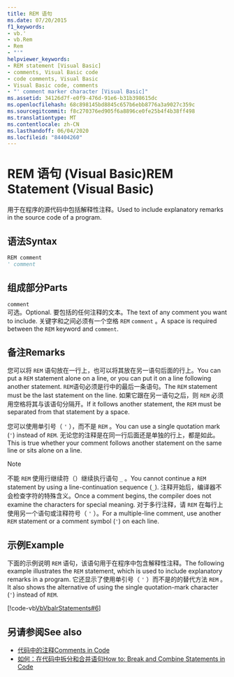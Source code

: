 ```yaml
---
title: REM 语句
ms.date: 07/20/2015
f1_keywords:
- vb.'
- vb.Rem
- Rem
- "'"
helpviewer_keywords:
- REM statement [Visual Basic]
- comments, Visual Basic code
- code comments, Visual Basic
- Visual Basic code, comments
- "' comment marker character [Visual Basic]"
ms.assetid: 34126d7f-e0f9-476d-91e6-b31b398615dc
ms.openlocfilehash: 68c898145bd8845c657b6ebb8776a3a9027c359c
ms.sourcegitcommit: f8c270376ed905f6a8896ce0fe25b4f4b38ff498
ms.translationtype: MT
ms.contentlocale: zh-CN
ms.lasthandoff: 06/04/2020
ms.locfileid: "84404260"
---
```

# <a name="rem-statement-visual-basic"></a><span data-ttu-id="35cbe-102">REM 语句 (Visual Basic)</span><span class="sxs-lookup"><span data-stu-id="35cbe-102">REM Statement (Visual Basic)</span></span>
<span data-ttu-id="35cbe-103">用于在程序的源代码中包括解释性注释。</span><span class="sxs-lookup"><span data-stu-id="35cbe-103">Used to include explanatory remarks in the source code of a program.</span></span>  
  
## <a name="syntax"></a><span data-ttu-id="35cbe-104">语法</span><span class="sxs-lookup"><span data-stu-id="35cbe-104">Syntax</span></span>  
  
```vb  
REM comment  
' comment  
```  
  
## <a name="parts"></a><span data-ttu-id="35cbe-105">组成部分</span><span class="sxs-lookup"><span data-stu-id="35cbe-105">Parts</span></span>  
 `comment`  
 <span data-ttu-id="35cbe-106">可选。</span><span class="sxs-lookup"><span data-stu-id="35cbe-106">Optional.</span></span> <span data-ttu-id="35cbe-107">要包括的任何注释的文本。</span><span class="sxs-lookup"><span data-stu-id="35cbe-107">The text of any comment you want to include.</span></span> <span data-ttu-id="35cbe-108">关键字和之间必须有一个空格 `REM` `comment` 。</span><span class="sxs-lookup"><span data-stu-id="35cbe-108">A space is required between the `REM` keyword and `comment`.</span></span>  
  
## <a name="remarks"></a><span data-ttu-id="35cbe-109">备注</span><span class="sxs-lookup"><span data-stu-id="35cbe-109">Remarks</span></span>  
 <span data-ttu-id="35cbe-110">您可以将 `REM` 语句放在一行上，也可以将其放在另一语句后面的行上。</span><span class="sxs-lookup"><span data-stu-id="35cbe-110">You can put a `REM` statement alone on a line, or you can put it on a line following another statement.</span></span> <span data-ttu-id="35cbe-111">`REM`语句必须是行中的最后一条语句。</span><span class="sxs-lookup"><span data-stu-id="35cbe-111">The `REM` statement must be the last statement on the line.</span></span> <span data-ttu-id="35cbe-112">如果它跟在另一语句之后，则 `REM` 必须用空格将其与该语句分隔开。</span><span class="sxs-lookup"><span data-stu-id="35cbe-112">If it follows another statement, the `REM` must be separated from that statement by a space.</span></span>  
  
 <span data-ttu-id="35cbe-113">您可以使用单引号（ `'` ），而不是 `REM` 。</span><span class="sxs-lookup"><span data-stu-id="35cbe-113">You can use a single quotation mark (`'`) instead of `REM`.</span></span> <span data-ttu-id="35cbe-114">无论您的注释是在同一行后面还是单独的行上，都是如此。</span><span class="sxs-lookup"><span data-stu-id="35cbe-114">This is true whether your comment follows another statement on the same line or sits alone on a line.</span></span>  
  
> [!NOTE]
> <span data-ttu-id="35cbe-115">不能 `REM` 使用行继续符（）继续执行语句 `_` 。</span><span class="sxs-lookup"><span data-stu-id="35cbe-115">You cannot continue a `REM` statement by using a line-continuation sequence (`_`).</span></span> <span data-ttu-id="35cbe-116">注释开始后，编译器不会检查字符的特殊含义。</span><span class="sxs-lookup"><span data-stu-id="35cbe-116">Once a comment begins, the compiler does not examine the characters for special meaning.</span></span> <span data-ttu-id="35cbe-117">对于多行注释，请 `REM` 在每行上使用另一个语句或注释符号（ `'` ）。</span><span class="sxs-lookup"><span data-stu-id="35cbe-117">For a multiple-line comment, use another `REM` statement or a comment symbol (`'`) on each line.</span></span>  
  
## <a name="example"></a><span data-ttu-id="35cbe-118">示例</span><span class="sxs-lookup"><span data-stu-id="35cbe-118">Example</span></span>  
 <span data-ttu-id="35cbe-119">下面的示例说明 `REM` 语句，该语句用于在程序中包含解释性注释。</span><span class="sxs-lookup"><span data-stu-id="35cbe-119">The following example illustrates the `REM` statement, which is used to include explanatory remarks in a program.</span></span> <span data-ttu-id="35cbe-120">它还显示了使用单引号（ `'` ）而不是的的替代方法 `REM` 。</span><span class="sxs-lookup"><span data-stu-id="35cbe-120">It also shows the alternative of using the single quotation-mark character (`'`) instead of `REM`.</span></span>  
  
 [!code-vb[VbVbalrStatements#6](~/samples/snippets/visualbasic/VS_Snippets_VBCSharp/VbVbalrStatements/VB/Class1.vb#6)]  
  
## <a name="see-also"></a><span data-ttu-id="35cbe-121">另请参阅</span><span class="sxs-lookup"><span data-stu-id="35cbe-121">See also</span></span>

- [<span data-ttu-id="35cbe-122">代码中的注释</span><span class="sxs-lookup"><span data-stu-id="35cbe-122">Comments in Code</span></span>](../../programming-guide/program-structure/comments-in-code.md)
- [<span data-ttu-id="35cbe-123">如何：在代码中拆分和合并语句</span><span class="sxs-lookup"><span data-stu-id="35cbe-123">How to: Break and Combine Statements in Code</span></span>](../../programming-guide/program-structure/how-to-break-and-combine-statements-in-code.md)
